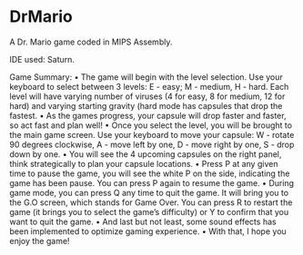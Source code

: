 # DrMario
A Dr. Mario game coded in MIPS Assembly. 

IDE used: Saturn. 

Game Summary: 
• The game will begin with the level selection. Use your keyboard to select between 3 levels: E - easy; M -
medium, H - hard. Each level will have varying number of viruses (4 for easy, 8 for medium, 12 for hard)
and varying starting gravity (hard mode has capsules that drop the fastest.
• As the games progress, your capsule will drop faster and faster, so act fast and plan well!
• Once you select the level, you will be brought to the main game screen. Use your keyboard to move your
capsule: W - rotate 90 degrees clockwise, A - move left by one, D - move right by one, S - drop down by
one.
• You will see the 4 upcoming capsules on the right panel, think strategically to plan your capsule locations.
• Press P at any given time to pause the game, you will see the white P on the side, indicating the game
has been pause. You can press P again to resume the game.
• During game mode, you can press Q any time to quit the game. It will bring you to the G.O screen, which
stands for Game Over. You can press R to restart the game (it brings you to select the game’s difficulty)
or Y to confirm that you want to quit the game.
• And last but not least, some sound effects has been implemented to optimize gaming experience.
• With that, I hope you enjoy the game!
